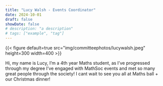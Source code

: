 ```yaml
---
title: "Lucy Walsh - Events Coordinator"
date: 2024-10-01
draft: false
showDate: false
# description: "a description"
# tags: ["example", "tag"]
---
```

{{< figure default=true src="img/committeephotos/lucywalsh.jpeg" height=300 width=400 >}}

Hi, my name is Lucy, I’m a 4th year Maths student, as I’ve progressed through my degree I’ve engaged with MathSoc events and met so many great people through the society! I cant wait to see you all at Maths ball + our Christmas dinner!
